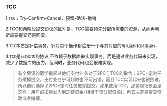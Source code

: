 ### TCC

1.`TCC`：Try-Confirm-Cancel，预留-确认-撤销

2.TCC和两阶段提交协议的区别是，TCC需要预先分配所需要的资源，从而再判断需要提交还是回滚。

3.`TCC`本质是补偿事务，针对每个操作都注册一个与其对应的`确认操作`和`补偿操作`.

4.`TCC`是`业务层面`的协议,不依赖于数据库来实现事务，而是通过业务代码来实现，减少了数据库的压力。但同时，业务代码也会很难实现。

> 有个腾讯的同学提起过他们支付业务对于2PC与TCC的取舍：2PC+定时任务撤掉提交。支付业务宁可超时也不可出错，而且TCC实现起来也很困难，所以他们选择了2PC+定时任务撤销提交。如果使用TCC，那实现场景会是这样：用户的扣款划入到冻结资金(相当于预分配资源)，再去决定是提交修改或者撤销。